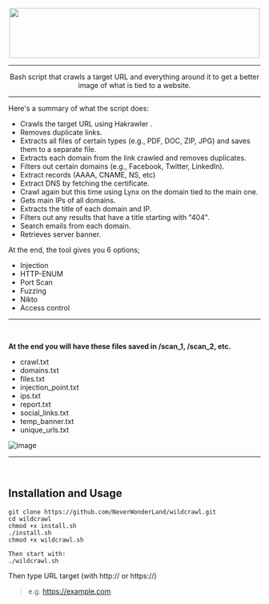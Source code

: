 <p align="center">
   <img width="500" height="100" src="https://user-images.githubusercontent.com/64184513/226793206-8a6e3449-d3da-4520-8561-923479048555.png"
</p>
<hr>

<p align="center">
Bash script that crawls a target URL and everything around it to get a better image of what is tied to a website.
</p>
<hr>

Here's a summary of what the script does:

- Crawls the target URL using Hakrawler .
- Removes duplicate links.
- Extracts all files of certain types (e.g., PDF, DOC, ZIP, JPG) and saves them to a separate file.
- Extracts each domain from the link crawled and removes duplicates.
- Filters out certain domains (e.g., Facebook, Twitter, LinkedIn).
- Extract records (AAAA, CNAME, NS, etc)
- Extract DNS by fetching the certificate.
- Crawl again but this time using Lynx on the domain tied to the main one.
- Gets main IPs of all domains.
- Extracts the title of each domain and IP.
- Filters out any results that have a title starting with "404".
- Search emails from each domain.
- Retrieves server banner.

At the end, the tool gives you 6 options;
- Injection
- HTTP-ENUM
- Port Scan
- Fuzzing
- Nikto
- Access control

<hr><br>

**At the end you will have these files saved in /scan_1, /scan_2, etc.**

- crawl.txt  
- domains.txt  
- files.txt  
- injection_point.txt  
- ips.txt
- report.txt
- social_links.txt
- temp_banner.txt
- unique_urls.txt

![image](https://github.com/NeverWonderLand/wildcrawl/assets/64184513/14af7f15-9e97-427d-84c6-8dfa1f4ee6da)


<hr><br>

## Installation and Usage
```
git clone https://github.com/NeverWonderLand/wildcrawl.git
cd wildcrawl
chmod +x install.sh
./install.sh
chmod +x wildcrawl.sh

Then start with:
./wildcrawl.sh
```

Then type URL target (with http:// or https://)
> e.g. https://example.com
